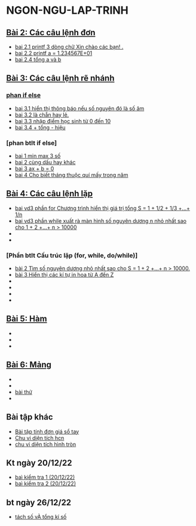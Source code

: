 # NGON-NGU-LAP-TRINH
## [Bài 2: Các câu lệnh đơn](https://hoctructuyencntt.github.io/NNLT/Bai02.html)
- [ bai 2.1 printf 3 dòng chữ Xin chào các bạn! .](https://www.jdoodle.com/embed/v0/5u8m)
- [ bai 2.2  printf a = 1.234567E+01](https://www.jdoodle.com/embed/v0/5u8q)
- [ bai 2.4  tổng  a và b](https://www.jdoodle.com/embed/v0/5v8e)
## [Bài 3: Các câu lệnh rẽ nhánh](https://hoctructuyencntt.github.io/NNLT/Bai03.html)
### [phan if else](https://hoctructuyencntt.github.io/NNLT/Bai03.html)
- [bai 3.1  hiển thị thông báo nếu số nguyên đó là số âm](https://www.jdoodle.com/embed/v0/5wqK)  
- [bai 3.2  là chẵn hay lẻ.](https://www.jdoodle.com/embed/v0/5Ax9)
- [bai 3.3 nhập điểm học sinh từ 0 đến 10 ](https://www.jdoodle.com/embed/v0/5AwZ)
- [bai 3.4  + tổng - hiệu](https://www.jdoodle.com/embed/v0/5Ayr )
### [phan btlt if else]
- [bai 1 min max 3 số](https://www.jdoodle.com/embed/v0/5B28)
- [bai 2 cùng dấu hay khác](https://www.jdoodle.com/embed/v0/5B22)
- [bai 3 ax + b = 0](https://www.jdoodle.com/embed/v0/5B2n)
- [bai 4 Cho biết tháng thuộc quí mấy trong năm ](https://www.jdoodle.com/embed/v0/5B2l)
## [Bài 4: Các câu lệnh lặp](https://hoctructuyencntt.github.io/NNLT/Bai04.html)
- [bai vd3 phần for Chương trình hiển thị giá trị tổng S = 1 + 1/2 + 1/3 +...+ 1/n](https://www.jdoodle.com/embed/v0/5F1Z)
- [bai vd3 phần while xuất rà màn hình số nguyên dương n nhỏ nhất sao cho 1 + 2 +...+ n > 10000](https://www.jdoodle.com/embed/v0/5G1Z)
- []()
- []()


### [Phần btlt Cấu trúc lặp (for, while, do/while)]
- [bài 2 Tìm số nguyên dương nhỏ nhất sao cho S = 1 + 2 +...+ n > 10000.](https://www.jdoodle.com/embed/v0/5FU9)
- [bài 3  Hiển thị các kí tự in hoa từ A đến Z](https://www.jdoodle.com/embed/v0/5FU2)
- []()
- []()
- []()
- []()

## [Bài 5: Hàm](https://hoctructuyencntt.github.io/NNLT/Bai05.html)
- []()
- []()
- []()
## [Bài 6: Mảng](https://hoctructuyencntt.github.io/NNLT/Bai06.html)
- []()
- []()
- [bài thử](https://www.jdoodle.com/a/5FUt)
- []()











## Bài tập khác
- [ Bài tập tính đơn giá sổ tay](https://www.jdoodle.com/embed/v0/5ydx)
- [ Chu vi diện tích hcn](https://www.jdoodle.com/embed/v0/5wfi)
- [ chu vi diện tích hình tròn](https://www.jdoodle.com/embed/v0/5wrx)
## Kt ngày 20/12/22
- [ baì kiểm tra 1 (20/12/22)](https://www.jdoodle.com/embed/v0/5F2e)
- [ baì kiểm tra 2 (20/12/22)](https://www.jdoodle.com/a/5F2p)
## bt ngày 26/12/22
- [tách số vÀ tổng kí số](https://www.jdoodle.com/a/5FUt)
